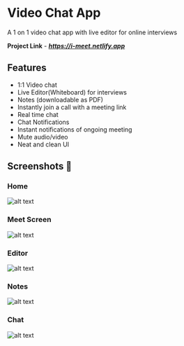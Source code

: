 # Video Chat App
A 1 on 1  video chat app with live editor for online interviews

**Project Link** - ***https://i-meet.netlify.app***

## Features

- 1:1 Video chat
- Live Editor(Whiteboard) for interviews
- Notes (downloadable as PDF) 
- Instantly join a call with a meeting link
- Real time chat
- Chat Notifications
- Instant notifications of ongoing meeting
- Mute audio/video
- Neat and clean UI

## Screenshots 📸

### Home
![alt text](https://github.com/suresh213/video-chat/blob/master/Screenshots/1.png?raw=true)

### Meet Screen
![alt text](https://github.com/suresh213/video-chat/blob/master/Screenshots/2.png?raw=true)

### Editor
![alt text](https://github.com/suresh213/video-chat/blob/master/Screenshots/3.png?raw=true)

### Notes
![alt text](https://github.com/suresh213/video-chat/blob/master/Screenshots/4.png?raw=true)

### Chat
![alt text](https://github.com/suresh213/video-chat/blob/master/Screenshots/5.png?raw=true)
